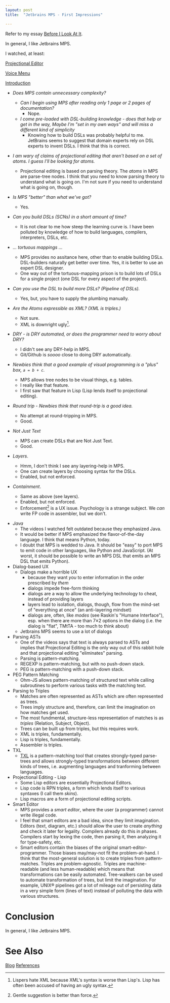 ```yaml
---
layout: post
title:  "Jetbrains MPS - First Impressions"

---
```


Refer to my essay [Before I Look At It](https://guitarvydas.github.io/2021/07/24/Jetbrains-MPS-Before-I-Look-At-It.html).

In general, I like Jetbrains MPS.

I watched, at least:

[Projectional Editor](https://www.youtube.com/watch?v=iN2PflvXUqQ&t=18s)

[Voice Menu](https://www.youtube.com/watch?v=pVIywLXDuRo)

[Introduction](https://www.youtube.com/watch?v=eEUMAx3g6do&t=1s)



- *Does MPS contain unnecessary complexity?*

  - *Can I begin using MPS after reading only 1 page or 2 pages of documentation?*
    - Nope.
  - *I come pre-loaded with DSL-building knowledge - does that help or get in the way,  Maybe I'm "set in my own ways" and will miss a different kind of simplicity*
    - Knowing how to build DSLs was probably helpful to me.  JetBrains seems to suggest that domain experts rely on DSL experts to invent DSLs.  I think that this is correct.

- *I am wary of claims of projectional editing that aren't based on a set of atoms.  I guess I'll be looking for atoms.*

  - Projectional editing is based on parsing theory.  The *atoms* in MPS are parse-tree nodes.  I think that you need to know parsing theory to understand what is going on. I'm not sure if you need to understand what is going on, though.

- *Is MPS "better" than what we've got?*

  - Yes.

- *Can you build DSLs (SCNs) in a short amount of time?*

  - It is not clear to me how steep the learning curve is. I have been polluted by knowledge of how to build languages, compilers, interpreters, DSLs, etc.

- *... tortuous mappings ...*

  - MPS provides no assitance here, other than to enable building DSLs.  DSL-builders naturally get better over time.  Yes, it is better to use an expert DSL designer.
  - One way out of the tortuous-mapping prison is to build lots of DSLs for a single project (one DSL for every aspect of the project).

- *Can you use the DSL to build more DSLs?  (Pipeline of DSLs).*

  - Yes, but, you have to supply the plumbing manually.

- *Are the Atoms expressible as XML? (XML is triples.)*

  - Not sure.  
  - XML is downright ugly[^1].

  [^1]: Lispers hate XML because XML's syntax is worse than Lisp's.  Lisp has often been accused of having an ugly syntax. 

- *DRY - is DRY automated, or does the programmer need to worry about DRY?*

  - I didn't see any DRY-help in MPS.
  - Git/Github is *soooo* close to doing DRY automatically.

- *Newbies think that a good example of visual programming is a "plus" box, `a = b + c`.*  

  - MPS allows tree nodes to be visual things, e.g. tables.
  - I really like that feature.
  - I first saw that feature in Lisp (Lisp lends itself to projectional editing).

- *Round trip - Newbies think that round-trip is a good idea.*  

  - No attempt at round-tripping in MPS.  
  - Good.
  
- *Not Just Text* 

  - MPS can create DSLs that are Not Just Text.
  - Good.

- *Layers*. 

  - Hmm, I don't think I see any layering-help in MPS.
  - One can create layers by choosing syntax for the DSLs.
  - Enabled, but not enforced.

- *Containment*.  

  - Same as above (see layers).
  - Enabled, but not enforced.
  - Enforcement[^enforce] is a UX issue. Psychology is a strange subject. We *can* write FP code in assembler, but we don't.

[^enforce]: Gentle suggestion is better than force.

- *Java*
  - The videos I watched felt outdated because they emphasized Java.
  - It would be better if MPS emphasized the flavor-of-the-day language.  I think that means Python, today.
  - I doubt that MPS is wedded to Java. It should be "easy" to port MPS to emit code in other languages, like Python and JavaScript. (At worst, it should be possible to write an MPS DSL that emits an MPS DSL that emits Python).
- Dialog-based UX
  - Dialogs make a horrible UX 
    - because they want *you* to enter information in the order prescribed by *them*
    - dialogs impede free-form thinking
    - dialogs are a way to allow the underlying technology to cheat, instead of providing layers
    - layers lead to isolation, dialogs, though, flow from the mind-set of "everything at once" (an anti-layering mindset)
    - dialogs are, often, like *modes* (see Raskin's "Humane Interface"), esp. when there are more than 7±2 options in the dialog (i.e. the dialog is "flat", TMtTA - too much to think about)
  - Jetbrains MPS seems to use a lot of dialogs
- Parsing ASTs
  - One of the videos says that text is always parsed to ASTs and implies that Projectional Editing is the only way out of this rabbit hole and that projectional editing "eliminates" parsing.
  - Parsing is pattern-matching.
  - REGEXP is pattern-matching, but with no push-down stack.
  - PEG is pattern-matching with a push-down stack.
- PEG Pattern Matching
  - Ohm-JS allows pattern-matching of structured text while calling subroutines to perform various tasks with the matching text.
- Parsing to Triples
  - Matches are often represented as ASTs which are often represented as trees.
  - Trees imply structure and, therefore, can limit the imagination on how matches get used.
  - The most fundmental, structure-less representation of matches is as *triples* (Relation, Subject, Object).
  - Trees can be built up from triples, but this requires work.
  - XML is triples, fundamentally.
  - Lisp is triples, fundamentally.
  - Assembler is triples.
- TXL
  - [TXL](txl.ca) is a pattern-matching tool that creates strongly-typed parse-trees and allows strongly-typed transformations between different kinds of trees, i.e. augmenting languages and tranforming between languages.
- Projectional Editing - Lisp
  - Some Lisp editors are essentially Projectional Editors.
  - Lisp code is RPN triples, a form which lends itself to various syntaxes (I call them *skins*).
  - Lisp macros are a form of projectional editing scripts.
- Smart Editor
  - MPS provides a *smart editor*, where the user (a programmer) cannot write illegal code.
  - I feel that smart editors are a bad idea, since they limit imagination.  Editors (text, diagram, etc.) should allow the user to create *anything* and check it later for legality. Compilers already do this in phases.  Compilers start by lexing the code, then parsing it, then analyzing it for type-safety, etc.
  - Smart editors contain the biases of the original smart-editor-programmer.  Those biases may/may-not fit the problem-at-hand.  I think that the most-general solution is to create triples from pattern-matches.  Triples are problem-agnostic.  Triples are machine-readable (and less human-readable) which means that transformations can be easily automated.  Tree-walkers can be used to automate transformation of trees, but limit the imagination.  For example, UNIX® pipelines got a lot of mileage out of persisting data in a very simple form (lines of text) instead of polluting the data with various structures.

# Conclusion

In general, I like Jetbrains MPS.

# See Also

[Blog](https://guitarvydas.github.io)
[References](https://guitarvydas.github.io/2021/01/14/References.html)

<script src="https://utteranc.es/client.js" 
        repo="guitarvydas/guitarvydas.github.io" 
        issue-term="pathname" 
        theme="github-light" 
        crossorigin="anonymous" 
        async> 
</script> 
